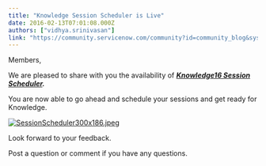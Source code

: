 ```yaml
---
title: "Knowledge Session Scheduler is Live"
date: 2016-02-13T07:01:08.000Z
authors: ["vidhya.srinivasan"]
link: "https://community.servicenow.com/community?id=community_blog&sys_id=a81daea5dbd0dbc01dcaf3231f96192d"
---
```

<p>Members,</p><p></p><p style="text-align: left;">We are pleased to share with you the availability of <em><strong><a title="nowledge16.servicenowevents.com/connect/mySchedule.ww" href="https://knowledge16.servicenowevents.com/connect/mySchedule.ww">Knowledge16 Session Scheduler</a>. </strong></em></p><p style="text-align: left;">You are now able to go ahead and schedule your sessions and get ready for Knowledge.</p><p><a href="https://knowledge16.servicenowevents.com/connect/mySchedule.ww"><img   alt="SessionScheduler300x186.jpeg" class="image-1 jive-image" src="de4d3486db5097049c9ffb651f9619f3.iix" style="float: none;"/></a></p><p></p><p>Look forward to your feedback.</p><p></p><p>Post a question or comment if you have any questions.</p>